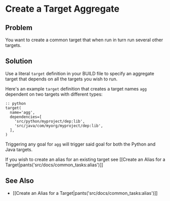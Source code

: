 # Create a Target Aggregate

## Problem

You want to create a common target that when run in turn run several other targets.

## Solution

Use a literal `target` definition in your BUILD file to specify an aggregate target that depends on all the targets you wish to run.

Here's an example `target` definition that creates a target names `agg` dependent on two targets with different types:

    :: python
    target(
      name='agg',
      dependencies=[
        'src/python/myproject/dep:lib',
        'src/java/com/myorg/myproject/dep:lib',
      ],
    )

Triggering any goal for `agg` will trigger said goal for both the Python and Java targets.

If you wish to create an alias for an existing target see [[Create an Alias for a Target|pants('src/docs/common_tasks:alias')]]

## See Also

* [[Create an Alias for a Target|pants('src/docs/common_tasks:alias')]]
